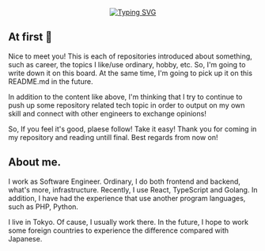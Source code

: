 
<p align="center">
  <a href="https://git.io/typing-svg">
    <img src="https://readme-typing-svg.herokuapp.com?font=Fira+Code&weight=500&pause=1000&color=FF8B18&repeat=false&width=435&lines=Welcome+to+my+profile!+Thanks." alt="Typing SVG" />
  </a>
</p>

## At first 👋

Nice to meet you! This is each of repositories introduced about something, such as career, the topics I like/use ordinary, hobby, etc.
So, I'm going to write down it on this board. At the same time, I'm going to pick up it on this README.md in the future.

In addition to the content like above, I'm thinking that I try to continue to push up some repository related tech topic in order to output on my own skill and connect with other engineers to exchange opinions!

So, If you feel it's good, plaese follow! Take it easy!
Thank you for coming in my repository and reading untill final. Best regards from now on!

## About me.
I work as Software Engineer. Ordinary, I do both frontend and backend, what's more, infrastructure.
Recently, I use React, TypeScript and Golang. In addition, I have had the experience that use another program languages, such as PHP, Python.

I live in Tokyo. Of cause, I usually work there. In the future, I hope to work some foreign countries to experience the difference compared with Japanese.
